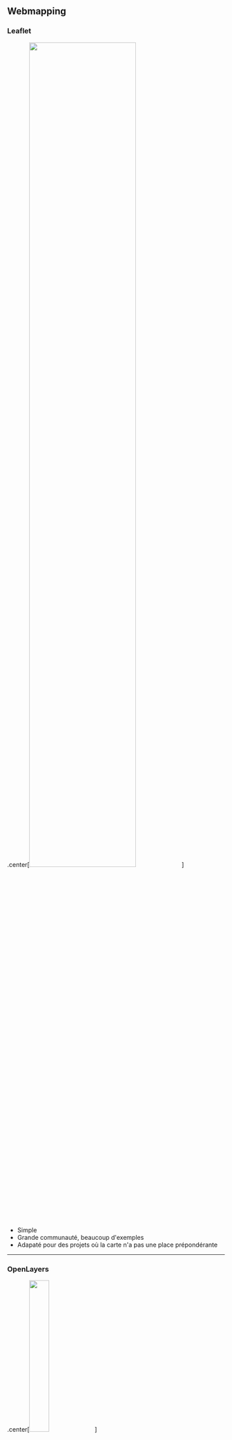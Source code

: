 ## Webmapping

### Leaflet

.center[<img src="img/leaflet.png" width="70%"/>]

* Simple
* Grande communauté, beaucoup d'exemples
* Adapaté pour des projets où la carte n'a pas une place prépondérante

---

### OpenLayers

.center[<img src="img/ol.svg" width="30%"/>]

* Beaucoup de fonctionnalités
* Évolue rapidement
* Très présente en Suisse

---

## OpenLayers: exemples d'utilisation

* GeoAdmin : [map.geo.admin.ch](https://map.geo.admin.ch)
* SuisseMobile : [map.wanderland.ch](https://map.wanderland.ch)
* Luxembourg : [map.geoportail.lu](https://map.geoportail.lu)
* EPFL : [plan.epfl.ch](https://plan.epfl.ch)
* Transports publics en temps réel : [tracker.geops.ch](https://tracker.geops.ch)
* NE Mobilité 2030 : [nemobilite2030.ch](http://www.nemobilite2030.ch)
* Région de Nyon : [map.cartolacote.ch](https://map.cartolacote.ch)

---

## Première carte!

```html
...
  <div id="map"></div>
  <script src="https://cdn.jsdelivr.net/gh/openlayers/openlayers.github.io@master/en/v6.4.3/build/ol.js"></script>
  <script type="text/javascript">
    const map = new ol.Map({
      target: "map", // l'id de l'élément HTML où on veut mettre la carte

      layers: [
        new ol.layer.Tile({
          source: new ol.source.OSM(),
        }),
      ],

      view: new ol.View({
        center: ol.proj.fromLonLat([6.6, 46.6]),
        zoom: 10,
      }),
    });
  </script>
```

*Voir ol-1_carte_basique.html*

---

## Comment ça marche?

1. On charge OpenLayers dans une balise `<script>`. Rien de nouveau par rapport à jQuery. On charge également la CSS d'OpenLayers.
2. On crée, dans l'HTML un `<div>` qui contiendra la carte. On lui donne un `id` qui servira de référence à OpenLayers. Exemple: `<div id="map">`. On peut également définir la hauteur et largeur de la carte en CSS:
   ```css
   #map {
      height: 400px;
      width: 100%;
    }
   ```
3. JavaScript pour créer la carte en utilisant la variable globale `ol`.

### API & exemples

https://openlayers.org/

---

## import ?

Les exemples d'OpenLayers utilisent [les modules JavaScript](https://developer.mozilla.org/fr/docs/Web/JavaScript/Guide/Modules). Les modules permettent de ne charger qu'une partie d'OpenLayers mais cela sort du périmètre de ce cours.

Bonne nouvelle, OpenLayers s'utilise aussi de façon traditionnelle et il est possible de "traduire" la syntaxe `import` en syntaxe de type `ol.module.classe`.

Prenons cet [exemple]()

---


<table class="custom-table">
  <tr>
    <td>
      <pre><code class="js">import 'ol/ol.css';
import Map from 'ol/Map';
import OSM from 'ol/source/OSM';
import TileLayer from 'ol/layer/Tile';
import View from 'ol/View';

const map = new Map({
  layers: [
    new TileLayer({
      source: new OSM(),
    }) ],
  target: 'map',
  view: new View({
    center: [0, 0],
    zoom: 2,
  }),
});</code></pre>
    </td>
    <td><pre><code class="js">const map = new ol.Map({
  layers: [
    new ol.layer.Tile({
      source: new ol.source.OSM(),
    }) ],
  target: 'map',
  view: new ol.View({
    center: [0, 0],
    zoom: 2,
  }),
});</code></pre>
    </td>
  </tr>
</table>

Pour utiliser OpenLayers de manière traditionnelle (avec la variable globale `ol`), on ignore les lignes d'import et on apeller les classes et le méthodes à l'aide d'une notation complète basée sur le chemin des `import`.

---

## OpenLayers: principes

### ol.Map

C'est l'élément de base. La carte contrôle où elle sera placée dans l'HTML grâce à sa propriété `target`, elle contient une `view` et des `layers` [entre autres](https://openlayers.org/en/latest/apidoc/module-ol_Map-Map.html).

### ol.View

Obligatoire: contient le niveau de `zoom` et le `center` [entre autres](https://openlayers.org/en/latest/apidoc/module-ol_View-View.html)


### ol.layer

C'est un module contenant plusieurs types de couches. Dans notre premier exemple, nous n'avons vu qu'un seul layer: `ol.layer.Tile`. Nous discuterons des layers et de leurs sources plus tard.

---

## OpenLayers: toute la documentation dans l'API!

En règle générale, dans des librairies complexes, on attribue pas des valeurs directement aux propriétés (exemple `ol.Map.view.zoom = 10`). On passe par des *getters* et *setters*. Exemples de méthodes de la classe `ol.View`:

#### Get:
* Centre : `getCenter()`
* Zoom : `getZoom()`
* Orientation : `getRotation()`
* Projection : `getProjection().getCode()`

#### Set :
* Centre : `setCenter(center)`
  * avec `center` : tableau de coordonnées (ex. `[2600000, 1200000]`)
* Zoom : `setZoom(zoom)`
  * avec `zoom` : entier (ex. `15`)
* Orientation : `setRotation(rotation)`
  * avec `rotation` : angle en radians (`3.14`)

*Voir ol-2_methodes_vue.html*

---

## Contrôles

Les contrôles sont des éléments permettant de manipuler la carte ou d'afficher une information.

Par défaut, `ol.Map` en charge 3:
* Zoom `ol.control.Zoom`
* Orientation `ol.control.Rotate` (apparaît dès que la carte est tournée)
* Attribution `ol.control.Attribution`

De nombreux autres contrôles existent:
* Barre d’échelle : `ol.control.ScaleLine`
* Carte d'aperçu : `ol.control.OverviewMap`
* Position curseur : `ol.control.MousePosition`
* Plein écran : `ol.control.FullScreen`
* Zoom sur étendue max : `ol.control.ZoomToExtent`
* Curseur de zoom : `ol.control.ZoomSlider`


Il est même possible de créer ses propres contrôles!

*Voir ol-3_controles.html*

---

## Couches

Le nombre possible de types de couches sont nombreux mais peuvent être divisés en 2 catégories:

* Raster (par ex: `ol.layer.Tile`, `ol.layer.Image`)
* Vectoriel (par ex: `ol.layer.Vector`, `ol.layer.VectorTile`)

Comme dans QGIS, une couche représente une donnée, la source de la donnée est par conséquent une propriété d'un `ol.layer` et on peut à nouveau les séparer en 2 catégories:

* Raster (par ex: `ol.source.Tile`, `ol.source.Image`)
* Vectoriel (par ex: `ol.source.Vector`, `ol.source.VectorTile`)

---

## Couches tuilées

Quelques exemples de couches tuilées `ol.layer.Tile` et leurs sources:

* OpenStreetMap : `ol.source.OSM`
  * Ne pas utiliser cette source en production! Elle est disponible à des fins de démo.
* Bing : `ol.source.BingMaps`
  * `imagerySet` : *Road*, *Aerial*, *AerialWithLabels*
  * `key` : clé à obtenir sur *bingmapsportal.com*
* Stamen : `ol.source.Stamen`
  * `layer` : *terrain*, *toner*, *toner-lite*, *watercolor*, *terrain-labels*
* etc...

*Voir ol-4_couches_tuiles.html*

---

## WMS (*Web Map Service*)

Il y a deux façons de lire du WMS avec OpenLayers:

#### `ol.layer.Tile` avec `ol.source.TileWMS`
* OpenLayers découpe l'étendue de la vue en une mosaique d'imagettes carrées qu'il va demander au serveur
* Performant sur des WMS raster, les imagettes sont mises en cache
* Plus lent lorsque le serveur doit calculer un rendu complexe

#### `ol.layer.Image` avec `ol.source.ImageWMS`
* Openlayers demande au serveur WMS une image de la taille de la carte
* Pas de cache, à chaque zoom, une nouvelle image est demandée
* Intéressant quand le rendu d'une couche est complexe

Une source WMS demandra toujours:
* une `url` du service WMS
* les `params` standards WMS, c'est-à-dire les paramètres GetMap tels que `LAYERS`, `FORMAT`, etc..
* si le WMS est soumis à des droits d'utilisation, il faut intiquer les `attributions`

*Voir ol-5_couches_wms.html*

---

## Exercices

Exercice *ol-1_fond_plan.html*. Pas de solution donnée mais les exemples contiennent tout ce qui est nécessaire pour faire l'exercice.

.center[<video width="400" autoplay loop>
  <source src="img/cat.mp4" type="video/mp4">
</video>]
